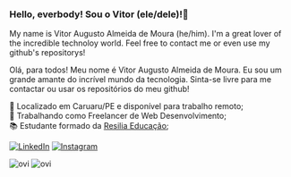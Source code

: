 ### Hello, everbody! Sou o Vitor (ele/dele)!👋
My name is Vitor Augusto Almeida de Moura (he/him).
I'm a great lover of the incredible technoloy world.
Feel free to contact me or even use my github's repositorys!


Olá, para todos!
Meu nome é Vitor Augusto Almeida de Moura.
Eu sou um grande amante do incrível mundo da tecnologia.
Sinta-se livre para me contactar ou usar os repositórios do meu github!

📍 Localizado em Caruaru/PE e disponível para trabalho remoto; <br>
💼 Trabalhando como Freelancer de Web Desenvolvimento; <br>
📚 Estudante formado da <a href="https://www.resilia.com.br/">Resilia Educação</a>;


<a href="https://www.linkedin.com/in/vitor-aam/" target="_blank"><img src="https://img.shields.io/badge/LinkedIn-%230077B5.svg?&style=flat-square&logo=linkedin&logoColor=white" alt="LinkedIn"></a>
<a href="https://www.instagram.com/vitorluci1/" target="_blank"><img src="https://img.shields.io/badge/Instagram-%23E4405F.svg?&style=flat-square&logo=instagram&logoColor=white" alt="Instagram"></a>


<img src="https://github-readme-stats.vercel.app/api/top-langs?username=VitorAam&show_icons=true&locale=en&layout=compact&theme=chartreuse-dark" alt="ovi" />
<img src="https://github-readme-stats.vercel.app/api?username=VitorAam&show_icons=true&theme=radical" alt="ovi")
